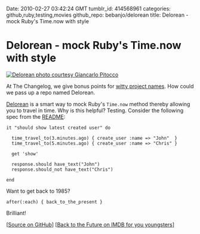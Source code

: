 Date: 2010-02-27 03:42:24 GMT
tumblr_id: 414568961
categories: github,ruby,testing,movies
github_repo: bebanjo/delorean
title: Delorean - mock Ruby's Time.now with style

# Delorean - mock Ruby's Time.now with style

[![Delorean photo courtesy Giancarlo Pitocco](http://dl.dropbox.com/u/645329/delorean.png)](http://github.com/bebanjo/delorean)

At The Changelog, we give bonus points for [witty project names](http://thechangelog.com/post/322569039/configliere-lightweight-configuration-management-for-rub). How could we pass up a repo named Delorean. 

[Delorean](http://github.com/bebanjo/delorean) is a smart way to mock Ruby's `Time.now` method thereby allowing you to travel in time. Why is this helpful? Testing. Consider the following spec from the [README](http://github.com/bebanjo/delorean#readme):

    it "should show latest created user" do

      time_travel_to(3.minutes.ago) { create_user :name => "John"  }
      time_travel_to(5.minutes.ago) { create_user :name => "Chris" }

      get 'show'

      response.should have_text("John")
      response.should_not have_text("Chris")

    end

Want to get back to 1985?

    after(:each) { back_to_the_present }

Brilliant!

[[Source on GitHub](http://github.com/bebanjo/delorean)] [[Back to the Future on IMDB for you youngsters](http://www.imdb.com/title/tt0088763/)]
